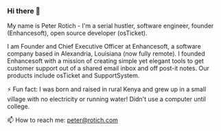 ### Hi there 👋

My name is Peter Rotich - I'm a serial hustler, software engineer, founder (Enhancesoft), open source developer (osTicket).

I am Founder and Chief Executive Officer at Enhancesoft, a software company based in Alexandria, Louisiana (now fully remote). I founded Enhancesoft with a mission of creating simple yet elegant tools to get customer support out of a shared email inbox and off post-it notes. Our products include osTicket and SupportSystem.

⚡ Fun fact: I was born and raised in rural Kenya and grew up in a small village with no electricity or running water! Didn't use a computer until college.

📫 How to reach me: peter@rotich.com  

